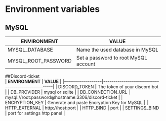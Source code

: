 # Environment variables
## MySQL  
|     ENVIRONMENT     |              VALUE                  |
|---------------------|-------------------------------------|
| MYSQL_DATABASE      | Name the used database in MySQL     |
| MYSQL_ROOT_PASSWORD | Set a password to root MySQL account|

##Discord-ticket  
| **ENVIRONMENT**   | **VALUE**                                          |
|-------------------|----------------------------------------------------|
| DISCORD_TOKEN     | The token of your discord bot                      |
| DB_PROVIDER       | mysql or sqlite                                    |
| DB_CONNECTION_URL | mysql://root:password@hostname:3306/discord-ticket |
| ENCRYPTION_KEY    | Generate and paste Encryption Key for MySQL        |
| HTTP_EXTERNAL     | http://host:port                                   |
| HTTP_BIND         | port                                               |
| SETTINGS_BIND     | port for settings http panel                       |
